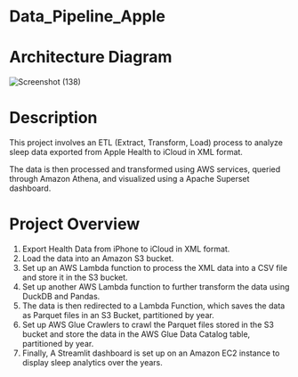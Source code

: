 # Data_Pipeline_Apple

# Architecture Diagram
![Screenshot (138)](https://github.com/adunajiye/Data_Pipeline_Apple/assets/80220180/5d6eaf1f-b79c-445b-9f73-3f98b9852999)

# Description

This project involves an ETL (Extract, Transform, Load) process to analyze sleep data exported from Apple Health to iCloud in XML format.

The data is then processed and transformed using AWS services, queried through Amazon Athena, and visualized using a Apache Superset dashboard.

# Project Overview
1. Export Health Data from iPhone to iCloud in XML format.
2. Load the data into an Amazon S3 bucket.
3. Set up an AWS Lambda function to process the XML data into a CSV file and store it in the S3 bucket.
4. Set up another AWS Lambda function to further transform the data using DuckDB and Pandas.
5. The data is then redirected to a Lambda Function, which saves the data as Parquet files in an S3 Bucket, partitioned by year.
6. Set up AWS Glue Crawlers to crawl the Parquet files stored in the S3 bucket and store the data in the AWS Glue Data Catalog table, partitioned by year.
7. Finally, A Streamlit dashboard is set up on an Amazon EC2 instance to display sleep analytics over the years.

